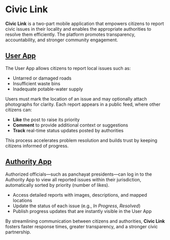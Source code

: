 <h1>Civic Link</h1>

<p>
  <strong>Civic Link</strong> is a two-part mobile application that empowers citizens to report
civic issues in their locality and enables the appropriate authorities to
resolve them efficiently. The platform promotes transparency,
accountability, and stronger community engagement.
</p>

<h2><a href="userapp/">User App</a></h2>

<p>The User App allows citizens to report local issues such as:</p>

<ul>
  <li>Untarred or damaged roads</li>
  <li>Insufficient waste bins</li>
  <li>Inadequate potable-water supply</li>
</ul>

<p>
Users must mark the location of an issue and may optionally attach
photographs for clarity. Each report appears in a public feed, where
other citizens can:
</p>

<ul>
  <li><strong>Like</strong> the post to raise its priority</li>
  <li><strong>Comment</strong> to provide additional context or suggestions</li>
  <li><strong>Track</strong> real-time status updates posted by authorities</li>
</ul>

<p>
This process accelerates problem resolution and builds trust by keeping
citizens informed of progress.
</p>

<h2><a href="authorityapp/">Authority App</a></h2>

<p>
Authorized officials—such as panchayat presidents—can log in to the
Authority App to view all reported issues within their jurisdiction,
automatically sorted by priority (number of likes).
</p>

<ul>
  <li>Access detailed reports with images, descriptions, and mapped locations</li>
  <li>Update the status of each issue (e.g., <em>In Progress</em>, <em>Resolved</em>)</li>
  <li>Publish progress updates that are instantly visible in the User App</li>
</ul>

<p>
By streamlining communication between citizens and authorities,
<strong>Civic Link</strong> fosters faster response times, greater
transparency, and a stronger civic partnership.
</p>
